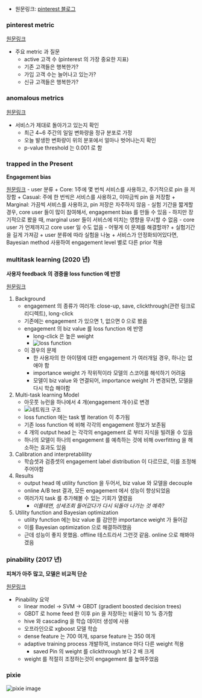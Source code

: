 * 원문링크: [pinterest 블로그](https://medium.com/pinterest-engineering/)


### pinterest metric
[원문링크](https://medium.com/pinterest-engineering/pinvestigator-a-tool-for-exploring-experiment-related-changes-a58f143f83c)
* 주요 metric 과 질문
    - active 고객 수 (pinterest 의 가장 중요한 지표)
    - 기존 고객들은 행복한가?
    - 가입 고객 수는 늘어나고 있는가?
    - 신규 고객들은 행복한가?


### anomalous metrics
[원문링크](https://medium.com/pinterest-engineering/learning-about-your-business-from-anomalous-metrics-7d2b7ac0bea9)
* 서비스가 제대로 돌아가고 있는지 확인
    - 최근 4~6 주간의 일일 변화량을 정규 분포로 가정
    - 오늘 발생한 변화량이 위의 분포에서 얼마나 벗어나는지 확인
    - p-value threshold 는 0.001 로 함


### trapped in the Present
  **Engagement bias**

[원문링크](https://medium.com/pinterest-engineering/trapped-in-the-present-how-engagement-bias-in-short-run-experiments-can-blind-you-to-long-run-58b55ad3bda0)
    - user 분류
        + Core: 1주에 몇 번씩 서비스를 사용하고, 주기적으로 pin 을 저장함
        + Casual: 주에 한 번씩은 서비스를 사용하고, 이따금씩 pin 을 저장함
        + Marginal: 가끔씩 서비스를 사용하고, pin 저장은 자주하지 않음
    - 실험 기간을 짧게할 경우, core user 들이 많이 참여해서, engagement bias 를 만들 수 있음
    - 하지만 장기적으로 봤을 때, marginal user 들이 서비스에 미치는 영향을 무시할 수 없음
    - core user 가 언제까지고 core user 일 수도 없음
    - 어떻게 이 문제를 해결할까?
        + 실험기간을 길게 가져감
        + user 분류에 따라 실험을 나눔
        + 서비스가 안정화되어있다면, Bayesian method 사용하여 engagement level 별로 다른 prior 적용


### multitask learning (2020 년)
  **사용자 feedback 의 경중을 loss function 에 반영**

[원문링크](https://medium.com/pinterest-engineering/multi-task-learning-for-related-products-recommendations-at-pinterest-62684f631c12)
1. Background
    - engagement 의 종류가 여러개: close-up, save, clickthrough(관련 링크로 리디렉트), long-click
    - 기존에는 engagement 가 있으면 1, 없으면 0 으로 봤음
    - engagement 의 biz value 를 loss function 에 반영
        + long-click 은 높은 weight
        + ![loss function](https://miro.medium.com/max/1400/1*EiNzp6gI_oZ06PoDeZGZfA.png)
    - 이 경우의 문제
        + 한 사용자의 한 아이템에 대한 engagement 가 여러개일 경우, 하나는 없애야 함
        + importance weight 가 작위적이라 모델의 스코어를 해석하기 어려움
        + 모델이 biz value 와 연결되어, importance weight 가 변경되면, 모델을 다시 학습 해야함
2. Multi-task learning Model
    - 아웃풋 뉴런을 하나에서 4 개(engagement 개수)로 변경
    - ![네트워크 구조](https://miro.medium.com/max/1400/0*d8ACfc7_s5t_IlJk)
    - loss function 에는 task 별 iteration 이 추가됨
    - 기존 loss function 에 비해 각각의 engagement 정보가 보존됨
    - 4 개의 output head 는 각각의 engagement 로 부터 지식을 빌려올 수 있음
    - 하나의 모델이 하나의 engagement 를 예측하는 것에 비해 overfitting 을 해소하는 효과도 있음
3. Calibration and interpretablility
    - 학습셋과 검증셋의 engagement label distribution 이 다르므로, 이를 조정해주어야함
4. Results
    - output head 에 utility function 을 두어서, biz value 와 모델을 decouple
    - online A/B test 결과, 모든 engagement 에서 성능이 향상되었음
    - 여러가지 task 를 추가해볼 수 있는 기회가 열렸음
        + *이를테면, 상세조회 들어갔다가 다시 되돌아 나가는 것 예측?*
5. Utility function and Bayesian optimization
    - utility function 에는 biz value 를 감안한 importance weight 가 들어감
    - 이를 Bayesian optimization 으로 해결하려했음
    - 근데 성능이 좋지 못했음. offline 테스트라서 그런것 같음. online 으로 해봐야겠음


### pinability (2017 년)
  **피쳐가 아주 많고, 모델은 비교적 단순**

[원문링크](https://medium.com/pinterest-engineering/how-machine-learning-significantly-improves-engagement-abroad-98c6ca937f9f)
* Pinability 요약
    - linear model -> SVM -> GBDT (gradient boosted decision trees)
    - GBDT 로 home feed 한 이후 pin 을 저장하는 비율이 10 % 증가함
    - hive 와 cascading 을 학습 데이터 생성에 사용
    - 오프라인으로 xgboost 모델 학습
    - dense feature 는 700 여개, sparse feature 는 350 여개
    - adaptive training process 개발하여, instance 마다 다른 weight 적용
        + saved Pin 의 weight 를 clickthrough 보다 2 배 크게
    - weight 를 적절히 조정하는것이 engagement 를 높여주었음


### pixie
![pixie image](https://miro.medium.com/max/1400/0*hJbZbrsZS6ycEZ-u)

